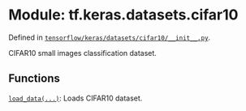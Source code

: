 <div itemscope itemtype="http://developers.google.com/ReferenceObject">
<meta itemprop="name" content="tf.keras.datasets.cifar10" />
</div>

# Module: tf.keras.datasets.cifar10



Defined in [`tensorflow/keras/datasets/cifar10/__init__.py`](https://www.tensorflow.org/code/tensorflow/keras/datasets/cifar10/__init__.py).

CIFAR10 small images classification dataset.

## Functions

[`load_data(...)`](../../../tf/keras/datasets/cifar10/load_data.md): Loads CIFAR10 dataset.

